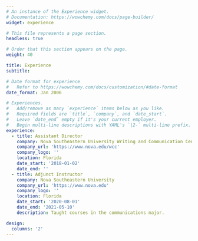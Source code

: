 ```yaml
---
# An instance of the Experience widget.
# Documentation: https://wowchemy.com/docs/page-builder/
widget: experience

# This file represents a page section.
headless: true

# Order that this section appears on the page.
weight: 40

title: Experience
subtitle:

# Date format for experience
#   Refer to https://wowchemy.com/docs/customization/#date-format
date_format: Jan 2006

# Experiences.
#   Add/remove as many `experience` items below as you like.
#   Required fields are `title`, `company`, and `date_start`.
#   Leave `date_end` empty if it's your current employer.
#   Begin multi-line descriptions with YAML's `|2-` multi-line prefix.
experience:
  - title: Assistant Director
    company: Nova Southeastern University Writing and Communication Center
    company_url: 'https://www.nova.edu/wcc'
    company_logo: ''
    location: Florida
    date_start: '2018-01-02'
    date_end: ''
  - title: Adjunct Instructor
    company: Nova Southeastern University
    company_url: 'https://www.nova.edu'
    company_logo: ''
    location: Florida
    date_start: '2020-08-01'
    date_end: '2021-05-10'
    description: Taught courses in the communications major.

design:
  columns: '2'
---
```

